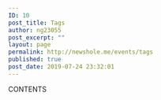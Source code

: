 ```yaml
---
ID: 10
post_title: Tags
author: ng23055
post_excerpt: ""
layout: page
permalink: http://newshole.me/events/tags
published: true
post_date: 2019-07-24 23:32:01
---
```

CONTENTS
